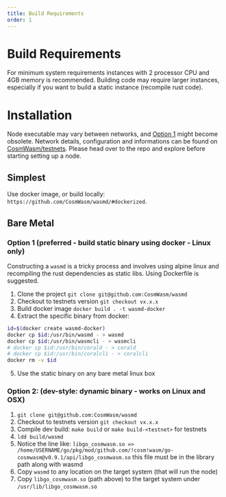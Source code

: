 ```yaml
---
title: Build Requirements
order: 1
---
```


# Build Requirements

For minimum system requirements instances with 2 processor CPU and 4GB memory is recommended.
Building code may require larger instances, especially if you want to build a static instance (recompile rust code).

# Installation

Node executable may vary between networks, and [Option 1](#option-1-preferred-build-static-binary-using-docker-linux-only)
might become obsolete. Network details, configuration and informations can be found on [CosmWasm/testnets](https://github.com/CosmWasm/testnets). Please head over to the repo and explore before starting setting up a node.

## Simplest

Use docker image, or build locally: `https://github.com/CosmWasm/wasmd/#dockerized`.

## Bare Metal

### Option 1 (preferred - build static binary using docker - Linux only)

Constructing a `wasmd` is a tricky process and involves using alpine linux and recompiling the rust dependencies as static libs. Using Dockerfile is suggested.

1. Clone the project `git clone git@github.com:CosmWasm/wasmd`
2. Checkout to testnets version `git checkout vx.x.x`
3. Build docker image `docker build . -t wasmd-docker`
4. Extract the specific binary from docker:

```sh
id=$(docker create wasmd-docker)
docker cp $id:/usr/bin/wasmd - > wasmd
docker cp $id:/usr/bin/wasmcli - > wasmcli
# docker cp $id:/usr/bin/corald - > corald
# docker cp $id:/usr/bin/coralcli - > coralcli
docker rm -v $id
```

5. Use the static binary on any bare metal linux box

### Option 2: (dev-style: dynamic binary - works on Linux and OSX)

1. `git clone git@github.com:CosmWasm/wasmd`
2. Checkout to testnets version `git checkout vx.x.x`
3. Compile dev build: `make build` or `make build-<testnet>` for testnets
4. `ldd build/wasmd`
5. Notice the line like: `libgo_cosmwasm.so => /home/USERNAME/go/pkg/mod/github.com/!cosm!wasm/go-cosmwasm@v0.9.1/api/libgo_cosmwasm.so`
   this file must be in the library path along with wasmd
6. Copy `wasmd` to any location on the target system (that will run the node)
7. Copy `libgo_cosmwasm.so` (path above) to the target system under `/usr/lib/libgo_cosmwasm.so`

